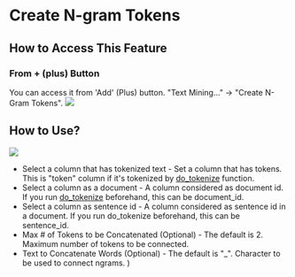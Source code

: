 # Create N-gram Tokens

## How to Access This Feature

### From + (plus) Button
You can access it from 'Add' (Plus) button. "Text Mining..." -> "Create N-Gram Tokens".
![](images/do_ngram_add.png)

## How to Use?

![](images/do_ngram_param.png)

* Select a column that has tokenized text - Set a column that has tokens. This is "token" column if it's tokenized by [do_tokenize](./do_tokenize.md) function.
* Select a column as a document - A column considered as document id. If you run [do_tokenize](./do_tokenize.md) beforehand, this can be document_id.
* Select a column as sentence id - A column considered as sentence id in a document. If you run do_tokenize beforehand, this can be sentence_id.
* Max # of Tokens to be Concatenated (Optional) - The default is 2. Maximum number of tokens to be connected.
* Text to Concatenate Words (Optional) - The default is "\_". Character to be used to connect ngrams.
)
